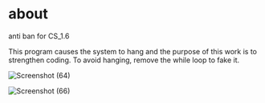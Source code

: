 # about 
 anti ban for CS_1.6

This program causes the system to hang and the purpose of this work is to strengthen coding. To avoid hanging, remove the while loop to fake it.



![Screenshot (64)](https://github.com/exinmood/-Fake-Hang/assets/119764986/f32c0ac8-5e3a-4572-a58b-6ebea68cb527)



![Screenshot (66)](https://github.com/exinmood/-Fake-Hang/assets/119764986/594e4a9e-d347-45d9-baf4-70b6b55155a7)
